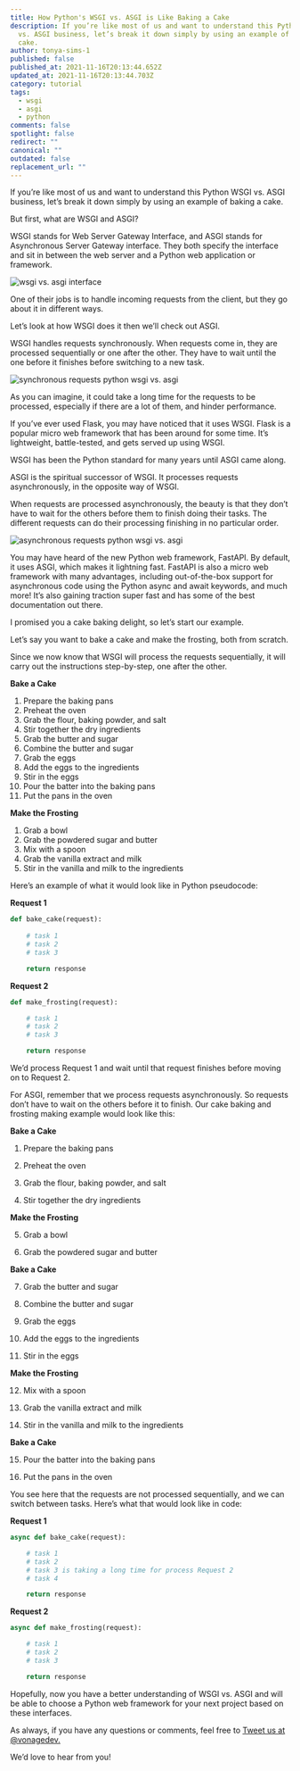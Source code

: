 ```yaml
---
title: How Python's WSGI vs. ASGI is Like Baking a Cake
description: If you’re like most of us and want to understand this Python WSGI
  vs. ASGI business, let’s break it down simply by using an example of baking a
  cake.
author: tonya-sims-1
published: false
published_at: 2021-11-16T20:13:44.652Z
updated_at: 2021-11-16T20:13:44.703Z
category: tutorial
tags:
  - wsgi
  - asgi
  - python
comments: false
spotlight: false
redirect: ""
canonical: ""
outdated: false
replacement_url: ""
---
```

If you’re like most of us and want to understand this Python WSGI vs. ASGI business, let’s break it down simply by using an example of baking a cake.

But first, what are WSGI and ASGI?

WSGI stands for Web Server Gateway Interface, and ASGI stands for Asynchronous Server Gateway interface. They both specify the interface and sit in between the web server and a Python web application or framework. 

![wsgi vs. asgi interface](/content/blog/how-pythons-wsgi-vs-asgi-is-like-baking-a-cake/wsgi-vs.-asgi.png "wsgi vs. asgi interface")

One of their jobs is to handle incoming requests from the client, but they go about it in different ways.

Let’s look at how WSGI does it then we’ll check out ASGI.

WSGI handles requests synchronously. When requests come in, they are processed sequentially or one after the other. They have to wait until the one before it finishes before switching to a new task. 

![synchronous requests python wsgi vs. asgi](/content/blog/how-pythons-wsgi-vs-asgi-is-like-baking-a-cake/screen-shot-2021-11-16-at-2.10.14-pm.png "synchronous requests python wsgi vs. asgi")

As you can imagine, it could take a long time for the requests to be processed, especially if there are a lot of them, and hinder performance. 

If you’ve ever used Flask, you may have noticed that it uses WSGI. Flask is a popular micro web framework that has been around for some time. It’s lightweight, battle-tested, and gets served up using WSGI.

WSGI has been the Python standard for many years until ASGI came along.

ASGI is the spiritual successor of WSGI. It processes requests asynchronously, in the opposite way of WSGI.

When requests are processed asynchronously, the beauty is that they don’t have to wait for the others before them to finish doing their tasks. The different requests can do their processing finishing in no particular order. 

![asynchronous requests python wsgi vs. asgi](/content/blog/how-pythons-wsgi-vs-asgi-is-like-baking-a-cake/screen-shot-2021-11-16-at-2.10.24-pm.png "asynchronous requests python wsgi vs. asgi")

You may have heard of the new Python web framework, FastAPI. By default, it uses ASGI, which makes it lightning fast. FastAPI is also a micro web framework with many advantages, including out-of-the-box support for asynchronous code using the Python async and await keywords, and much more! It’s also gaining traction super fast and has some of the best documentation out there. 

I promised you a cake baking delight, so let’s start our example.

Let’s say you want to bake a cake and make the frosting, both from scratch.

Since we now know that WSGI will process the requests sequentially, it will carry out the instructions step-by-step, one after the other. 

**Bake a Cake**

1. Prepare the baking pans
2. Preheat the oven
3. Grab the flour, baking powder, and salt
4. Stir together the dry ingredients
5. Grab the butter and sugar
6. Combine the butter and sugar
7. Grab the eggs
8. Add the eggs to the ingredients
9. Stir in the eggs
10. Pour the batter into the baking pans
11. Put the pans in the oven

**Make the Frosting**

1. Grab a bowl
2. Grab the powdered sugar and butter
3. Mix with a spoon
4. Grab the vanilla extract and milk
5. Stir in the vanilla and milk to the ingredients

Here’s an example of what it would look like in Python pseudocode:

**Request 1**

```python
def bake_cake(request):
  
    # task 1
    # task 2
    # task 3

    return response
```

**Request 2**

```python
def make_frosting(request):

    # task 1
    # task 2
    # task 3

    return response
```

We’d process Request 1 and wait until that request finishes before moving on to Request 2.

For ASGI, remember that we process requests asynchronously. So requests don’t have to wait on the others before it to finish. Our cake baking and frosting making example would look like this:

**Bake a Cake**

1. Prepare the baking pans

2. Preheat the oven

3. Grab the flour, baking powder, and salt

4. Stir together the dry ingredients

**Make the Frosting**

5. Grab a bowl

6. Grab the powdered sugar and butter

**Bake a Cake**

7. Grab the butter and sugar

8. Combine the butter and sugar

9. Grab the eggs

10. Add the eggs to the ingredients

11. Stir in the eggs

**Make the Frosting**

12. Mix with a spoon

13. Grab the vanilla extract and milk

14. Stir in the vanilla and milk to the ingredients

**Bake a Cake**

15. Pour the batter into the baking pans

16. Put the pans in the oven

You see here that the requests are not processed sequentially, and we can switch between tasks. Here’s what that would look like in code:

**Request 1**

```python
async def bake_cake(request):

    # task 1
    # task 2
    # task 3 is taking a long time for process Request 2
    # task 4

    return response
```

**Request 2**

```python
async def make_frosting(request):

    # task 1
    # task 2
    # task 3 

    return response
```

Hopefully, now you have a better understanding of WSGI vs. ASGI and will be able to choose a Python web framework for your next project based on these interfaces. 

As always, if you have any questions or comments, feel free to [Tweet us at @vonagedev.](https://twitter.com/VonageDev)

We’d love to hear from you!